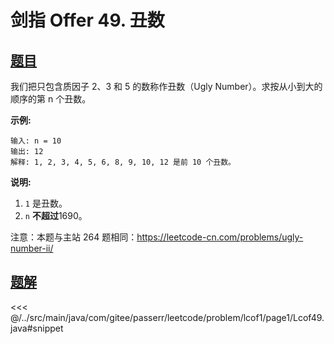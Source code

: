 # 剑指 Offer 49. 丑数

## [题目](https://leetcode.cn/problems/chou-shu-lcof/)
我们把只包含质因子 2、3 和 5 的数称作丑数（Ugly Number）。求按从小到大的顺序的第 n 个丑数。

**示例:**

    输入: n = 10
    输出: 12
    解释: 1, 2, 3, 4, 5, 6, 8, 9, 10, 12 是前 10 个丑数。

**说明:**

1. `1` 是丑数。
2. `n` **不超过**1690。

注意：本题与主站 264 题相同：<https://leetcode-cn.com/problems/ugly-number-ii/>


## [题解](https://github.com/PasseRR/JavaLeetCode/blob/master/src/main/java/com/gitee/passerr/leetcode/problem/lcof1/page1/Lcof49.java)

<<< @/../src/main/java/com/gitee/passerr/leetcode/problem/lcof1/page1/Lcof49.java#snippet
